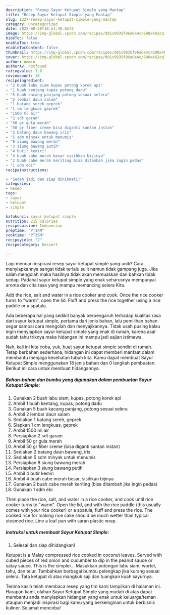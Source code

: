 ```yaml
---
description: "Resep Sayur Ketupat Simple yang Mantap"
title: "Resep Sayur Ketupat Simple yang Mantap"
slug: 1327-resep-sayur-ketupat-simple-yang-mantap
category: Uncategorized
date: 2022-08-28T18:51:40.657Z
image: https://img-global.cpcdn.com/recipes/d01c9935f96a6a4c/680x482cq70/sayur-ketupat-simple-foto-resep-utama.jpg
hideToc: false
enableToc: true
enableTocContent: false
thumbnail: https://img-global.cpcdn.com/recipes/d01c9935f96a6a4c/680x482cq70/sayur-ketupat-simple-foto-resep-utama.jpg
cover: https://img-global.cpcdn.com/recipes/d01c9935f96a6a4c/680x482cq70/sayur-ketupat-simple-foto-resep-utama.jpg
author: Admin
authorAv: notfound
ratingvalue: 3.8
reviewcount: 18
recipeingredient:
- "2 buah labu siam kupas potong korek api"
- "1 buah kentang kupas potong dadu"
- "5 buah kacang panjang potong sesuai selera"
- "2 lembar daun salam"
- "1 batang sereh geprek"
- "1 cm lengkuas geprek"
- "1500 ml air"
- "2 sdt garam"
- "50 gr gula merah"
- "50 gr fiber creme bisa diganti santan instan"
- "2 batang daun bawang iris"
- "5 sdm minyak untuk menumis"
- "8 siung bawang merah"
- "3 siung bawang putih"
- "4 butir kemiri"
- "4 buah cabe merah besar sisihkan bijinya"
- "2 buah cabe merah keriting bisa ditambah jika ingin pedas"
- "1 sdm ebi"
recipeinstructions:

- "Sudah jadi dan siap dinikmati!"
categories:
- Resep
tags:
- sayur
- ketupat
- simple

katakunci: sayur ketupat simple 
nutrition: 215 calories
recipecuisine: Indonesian
preptime: "PT14M"
cooktime: "PT35M"
recipeyield: "2"
recipecategory: Dessert

---
```





Lagi mencari inspirasi resep sayur ketupat simple yang unik? Cara menyiapkannya sangat tidak terlalu sulit namun tidak gampang juga. Jika salah mengolah maka hasilnya tidak akan memuaskan dan bahkan tidak sedap. Padahal sayur ketupat simple yang enak seharusnya mempunyai aroma dan cita rasa yang mampu memancing selera Kita.





Add the rice, salt and water in a rice cooker and cook. Once the rice cooker turns to &#34;warm&#34;, open the lid. Fluff and press the rice together using a rice paddle or a spatula.

Ada beberapa hal yang sedikit banyak berpengaruh terhadap kualitas rasa dari sayur ketupat simple, pertama dari jenis bahan, lalu pemilihan bahan segar sampai cara mengolah dan menyajikannya. Tidak usah pusing kalau ingin menyiapkan sayur ketupat simple yang enak di rumah, karena asal sudah tahu triknya maka hidangan ini mampu jadi sajian istimewa.






Nah, kali ini kita coba, yuk, buat sayur ketupat simple sendiri di rumah. Tetap berbahan sederhana, hidangan ini dapat memberi manfaat dalam membantu menjaga kesehatan tubuh kita. Kamu dapat membuat Sayur Ketupat Simple menggunakan 18 jenis bahan dan 0 langkah pembuatan. Berikut ini cara untuk membuat hidangannya.

<!--inarticleads1-->

##### Bahan-bahan dan bumbu yang digunakan dalam pembuatan Sayur Ketupat Simple:

1. Gunakan 2 buah labu siam, kupas, potong korek api
1. Ambil 1 buah kentang, kupas, potong dadu
1. Gunakan 5 buah kacang panjang, potong sesuai selera
1. Ambil 2 lembar daun salam
1. Sediakan 1 batang sereh, geprek
1. Siapkan 1 cm lengkuas, geprek
1. Ambil 1500 ml air
1. Persiapkan 2 sdt garam
1. Ambil 50 gr gula merah
1. Ambil 50 gr fiber creme (bisa diganti santan instan)
1. Sediakan 2 batang daun bawang, iris
1. Sediakan 5 sdm minyak untuk menumis
1. Persiapkan 8 siung bawang merah
1. Persiapkan 3 siung bawang putih
1. Ambil 4 butir kemiri
1. Ambil 4 buah cabe merah besar, sisihkan bijinya
1. Gunakan 2 buah cabe merah keriting (bisa ditambah jika ingin pedas)
1. Gunakan 1 sdm ebi


Then place the rice, salt, and water in a rice cooker, and cook until rice cooker turns to &#34;warm&#34;. Open the lid, and with the rice paddle (this usually comes with your rice cooker) or a spatula, fluff and press the rice. The cooked rice for making rice cake should be much wetter than typical steamed rice. Line a loaf pan with saran plastic wrap. 

<!--inarticleads2-->

##### Instruksi untuk membuat Sayur Ketupat Simple:


1. Selesai dan siap dihidangkan!

Ketupat is a Malay compressed rice cooked in coconut leaves. Served with cubed pieces of red onion and cucumber to dip in the peanut sauce or satay sauce. This is the simpler… Masukkan potongan labu siam, wortel, tahu, dan telur. Tambahkan berbagai bumbu pelengkap jika kurang sesuai selera. Tata ketupat di atas mangkuk saji dan tuangkan kuah sayurnya. 

Terima kasih telah membaca resep yang tim kami tampilkan di halaman ini. Harapan kami, olahan Sayur Ketupat Simple yang mudah di atas dapat membantu anda menyiapkan hidangan yang enak untuk keluarga/teman ataupun menjadi inspirasi bagi kamu yang berkeinginan untuk berbisnis kuliner. Selamat mencoba!
